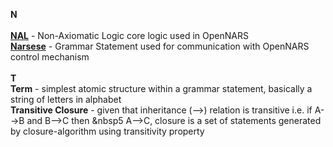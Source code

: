 **N**<br /><br />
**[NAL](https://github.com/opennars/opennars/wiki/Non-Axiomatic-Logic-(NAL),-Logic-behind-OpenNARS)** - Non-Axiomatic Logic core logic used in OpenNARS <br />
**[Narsese](https://github.com/opennars/opennars/wiki/Narsese-Grammar,-Language-of-OpenNARS)** - Grammar Statement used for communication with OpenNARS control mechanism<br /><br />
**T**<br />
**Term** - simplest atomic structure within a grammar statement, basically a string of letters in alphabet<br />
**Transitive Closure** - given that inheritance (-->) relation is  transitive i.e. if A-->B and B-->C then &nbsp5           A-->C, closure is a set of statements generated by closure-algorithm using transitivity property  <br /><br />


